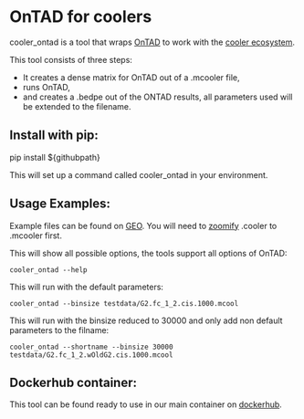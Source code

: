 # OnTAD for coolers 
cooler_ontad is a tool that wraps [OnTAD](https://github.com/anlin00007/OnTAD) to work with the [cooler ecosystem](
https://github.com/mirnylab/cooler).

This tool consists of three steps:
- It creates a dense matrix for OnTAD out of a .mcooler file, 
- runs OnTAD,
- and creates a .bedpe out of the ONTAD results, all parameters used will be extended to the filename.

## Install with pip:
pip install ${githubpath}

This will set up a command called cooler_ontad in your environment.

## Usage Examples:
Example files can be found on [GEO](https://www.ncbi.nlm.nih.gov/geo/query/acc.cgi?acc=GSE152373). You will need to [zoomify](https://github.com/mirnylab/cooler) .cooler to .mcooler first. 

This will show all possible options, the tools support all options of OnTAD:

```cooler_ontad --help```

This will run with the default parameters:

```cooler_ontad --binsize testdata/G2.fc_1_2.cis.1000.mcool```

This will run with the binsize reduced to 30000 and only add non default parameters to the filname:

```cooler_ontad --shortname --binsize 30000 testdata/G2.fc_1_2.wOldG2.cis.1000.mcool```

## Dockerhub container:
This tool can be found ready to use in our main container on [dockerhub](https://hub.docker.com/repository/docker/gerlichlab/scshic_docker).
